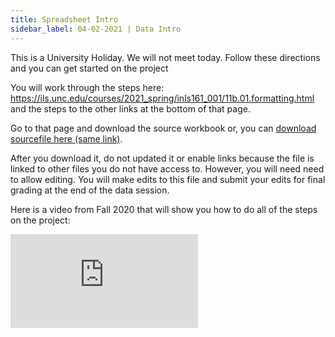 ```yaml
---
title: Spreadsheet Intro
sidebar_label: 04-02-2021 | Data Intro
---
```


This is a University Holiday. We will not meet today. Follow these directions and you can get started on the project

You will work through the steps here: <https://ils.unc.edu/courses/2021_spring/inls161_001/11b.01.formatting.html> and the steps to the other links at the bottom of that page.

Go to that page and download the source workbook or, you can [download sourcefile here (same link)](https://sakai.unc.edu/access/content/group/c133eae3-71e7-47b0-be54-567e2a25f167/materials/04/task04.datasets.xlsx).

After you download it, do not updated it or enable links because the file is linked to other files you do not have access to. However, you will need need to allow editing. You will make edits to this file and submit your edits for final grading at the end of the data session.

Here is a video from Fall 2020 that will show you how to do all of the steps on the project:

<div class='embed-container'><iframe src='https://uncch.hosted.panopto.com/Panopto/Pages/Embed.aspx?id=9c61229e-81f0-4bcb-8dc3-ac520137a074&autoplay=false&offerviewer=true&showtitle=true&showbrand=false&start=0&interactivity=all' frameborder='0' allowfullscreen></iframe></div>
